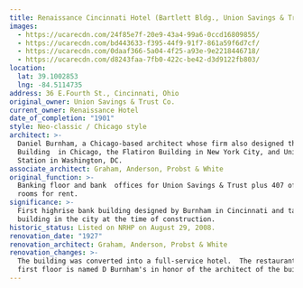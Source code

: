 ```yaml
---
title: Renaissance Cincinnati Hotel (Bartlett Bldg., Union Savings & Trust Co.)
images:
  - https://ucarecdn.com/24f85e7f-20e9-43a4-99a6-0ccd16809855/
  - https://ucarecdn.com/bd443633-f395-44f9-91f7-861a59f6d7cf/
  - https://ucarecdn.com/0daaf366-5a04-4f25-a93e-9e2218446718/
  - https://ucarecdn.com/d8243faa-7fb0-422c-be42-d3d9122fb803/
location:
  lat: 39.1002853
  lng: -84.5114735
address: 36 E.Fourth St., Cincinnati, Ohio
original_owner: Union Savings & Trust Co.
current_owner: Renaissance Hotel
date_of_completion: "1901"
style: Neo-classic / Chicago style
architect: >-
  Daniel Burnham, a Chicago-based architect whose firm also designed the Rookery
  Building  in Chicago, the Flatiron Building in New York City, and Union
  Station in Washington, DC.
associate_architect: Graham, Anderson, Probst & White
original_function: >-
  Banking floor and bank  offices for Union Savings & Trust plus 407 office
  rooms for rent.
significance: >-
  First highrise bank building designed by Burnham in Cincinnati and tallest
  building in the city at the time of construction.
historic_status: Listed on NRHP on August 29, 2008.
renovation_date: "1927"
renovation_architect: Graham, Anderson, Probst & White
renovation_changes: >-
  The building was converted into a full-service hotel.  The restaurant on the
  first floor is named D Burnham's in honor of the architect of the building.
---
```

